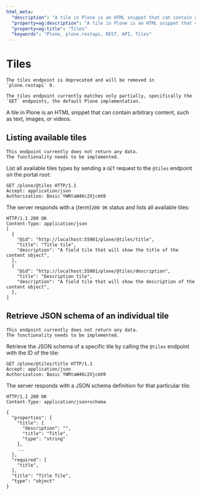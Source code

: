 ```yaml
---
html_meta:
  "description": "A tile in Plone is an HTML snippet that can contain arbitrary content, such as text, images, or videos. The tiles endpoint is deprecated and will be removed in plone.restapi 9."
  "property=og:description": "A tile in Plone is an HTML snippet that can contain arbitrary content, such as text, images, or videos. The tiles endpoint is deprecated and will be removed in plone.restapi 9."
  "property=og:title": "Tiles"
  "keywords": "Plone, plone.restapi, REST, API, Tiles"
---
```


# Tiles

```{warning}
The tiles endpoint is deprecated and will be removed in `plone.restapi` 9.
```

```{note}
The tiles endpoint currently matches only partially, specifically the `GET` endpoints, the default Plone implementation.
```

A tile in Plone is an HTML snippet that can contain arbitrary content, such as text, images, or videos.


## Listing available tiles

```{note}
This endpoint currently does not return any data.
The functionality needs to be implemented.
```

List all available tiles types by sending a `GET` request to the `@tiles` endpoint on the portal root:

```
GET /plone/@tiles HTTP/1.1
Accept: application/json
Authorization: Basic YWRtaW46c2VjcmV0
```

The server responds with a {term}`200 OK` status and lists all available tiles:

```
HTTP/1.1 200 OK
Content-Type: application/json
[
  {
    "@id": "http://localhost:55001/plone/@tiles/title",
    "title": "Title tile",
    "description": "A field tile that will show the title of the content object",
  },
  {
    "@id": "http://localhost:55001/plone/@tiles/description",
    "title": "Description tile",
    "description": "A field tile that will show the description of the content object",
  },
]
```


## Retrieve JSON schema of an individual tile

```{note}
This endpoint currently does not return any data.
The functionality needs to be implemented.
```

Retrieve the JSON schema of a specific tile by calling the `@tiles` endpoint with the ID of the tile:

```
GET /plone/@tiles/title HTTP/1.1
Accept: application/json
Authorization: Basic YWRtaW46c2VjcmV0
```

The server responds with a JSON schema definition for that particular tile:

```
HTTP/1.1 200 OK
Content-Type: application/json+schema

{
  "properties": {
    "title": {
      "description": "",
      "title": "Title",
      "type": "string"
    },
    ...
  },
  "required": [
    "title",
  ],
  "title": "Title Tile",
  "type": "object"
}
```
